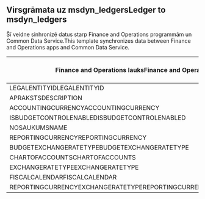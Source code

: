 ## <a name="ledger-to-msdyn_ledgers"></a><span data-ttu-id="97d7b-101">Virsgrāmata uz msdyn_ledgers</span><span class="sxs-lookup"><span data-stu-id="97d7b-101">Ledger to msdyn_ledgers</span></span>

<span data-ttu-id="97d7b-102">Šī veidne sinhronizē datus starp Finance and Operations programmām un Common Data Service.</span><span class="sxs-lookup"><span data-stu-id="97d7b-102">This template synchronizes data between Finance and Operations apps and Common Data Service.</span></span>

<span data-ttu-id="97d7b-103">Finance and Operations lauks</span><span class="sxs-lookup"><span data-stu-id="97d7b-103">Finance and Operations field</span></span> | <span data-ttu-id="97d7b-104">Kartes veids</span><span class="sxs-lookup"><span data-stu-id="97d7b-104">Map type</span></span> | <span data-ttu-id="97d7b-105">Cits Dynamics 365 lauks</span><span class="sxs-lookup"><span data-stu-id="97d7b-105">Other Dynamics 365 field</span></span> | <span data-ttu-id="97d7b-106">Noklusējuma vērtība</span><span class="sxs-lookup"><span data-stu-id="97d7b-106">Default value</span></span>
---|---|---|---
<span data-ttu-id="97d7b-107">LEGALENTITYID</span><span class="sxs-lookup"><span data-stu-id="97d7b-107">LEGALENTITYID</span></span> | >> | <span data-ttu-id="97d7b-108">msdyn_company.cdm_companycode</span><span class="sxs-lookup"><span data-stu-id="97d7b-108">msdyn_company.cdm_companycode</span></span> | 
<span data-ttu-id="97d7b-109">APRAKSTS</span><span class="sxs-lookup"><span data-stu-id="97d7b-109">DESCRIPTION</span></span> | >> | <span data-ttu-id="97d7b-110">msdyn_description</span><span class="sxs-lookup"><span data-stu-id="97d7b-110">msdyn_description</span></span> | 
<span data-ttu-id="97d7b-111">ACCOUNTINGCURRENCY</span><span class="sxs-lookup"><span data-stu-id="97d7b-111">ACCOUNTINGCURRENCY</span></span> | >> | <span data-ttu-id="97d7b-112">msdyn_accountingcurrency.isocurrencycode</span><span class="sxs-lookup"><span data-stu-id="97d7b-112">msdyn_accountingcurrency.isocurrencycode</span></span> | 
<span data-ttu-id="97d7b-113">ISBUDGETCONTROLENABLED</span><span class="sxs-lookup"><span data-stu-id="97d7b-113">ISBUDGETCONTROLENABLED</span></span> | >> | <span data-ttu-id="97d7b-114">msdyn_isbudgetcontrolenabled</span><span class="sxs-lookup"><span data-stu-id="97d7b-114">msdyn_isbudgetcontrolenabled</span></span> | 
<span data-ttu-id="97d7b-115">NOSAUKUMS</span><span class="sxs-lookup"><span data-stu-id="97d7b-115">NAME</span></span> | >> | <span data-ttu-id="97d7b-116">msdyn_name</span><span class="sxs-lookup"><span data-stu-id="97d7b-116">msdyn_name</span></span> | 
<span data-ttu-id="97d7b-117">REPORTINGCURRENCY</span><span class="sxs-lookup"><span data-stu-id="97d7b-117">REPORTINGCURRENCY</span></span> | >> | <span data-ttu-id="97d7b-118">msdyn_reportingcurrency.isocurrencycode</span><span class="sxs-lookup"><span data-stu-id="97d7b-118">msdyn_reportingcurrency.isocurrencycode</span></span> | 
<span data-ttu-id="97d7b-119">BUDGETEXCHANGERATETYPE</span><span class="sxs-lookup"><span data-stu-id="97d7b-119">BUDGETEXCHANGERATETYPE</span></span> | >> | <span data-ttu-id="97d7b-120">msdyn_budgetexchangeratetype.msdyn_name</span><span class="sxs-lookup"><span data-stu-id="97d7b-120">msdyn_budgetexchangeratetype.msdyn_name</span></span> | 
<span data-ttu-id="97d7b-121">CHARTOFACCOUNTS</span><span class="sxs-lookup"><span data-stu-id="97d7b-121">CHARTOFACCOUNTS</span></span> | >> | <span data-ttu-id="97d7b-122">msdyn_chartofaccounts.msdyn_name</span><span class="sxs-lookup"><span data-stu-id="97d7b-122">msdyn_chartofaccounts.msdyn_name</span></span> | 
<span data-ttu-id="97d7b-123">EXCHANGERATETYPE</span><span class="sxs-lookup"><span data-stu-id="97d7b-123">EXCHANGERATETYPE</span></span> | >> | <span data-ttu-id="97d7b-124">msdyn_exchangeratetype.msdyn_name</span><span class="sxs-lookup"><span data-stu-id="97d7b-124">msdyn_exchangeratetype.msdyn_name</span></span> | 
<span data-ttu-id="97d7b-125">FISCALCALENDAR</span><span class="sxs-lookup"><span data-stu-id="97d7b-125">FISCALCALENDAR</span></span> | >> | <span data-ttu-id="97d7b-126">msdyn_fiscalcalendar.msdyn_calendar</span><span class="sxs-lookup"><span data-stu-id="97d7b-126">msdyn_fiscalcalendar.msdyn_calendar</span></span> | 
<span data-ttu-id="97d7b-127">REPORTINGCURRENCYEXCHANGERATETYPE</span><span class="sxs-lookup"><span data-stu-id="97d7b-127">REPORTINGCURRENCYEXCHANGERATETYPE</span></span> | >> | <span data-ttu-id="97d7b-128">msdyn_reportingcurrencyexchangeratetype.msdyn_name</span><span class="sxs-lookup"><span data-stu-id="97d7b-128">msdyn_reportingcurrencyexchangeratetype.msdyn_name</span></span> | 
